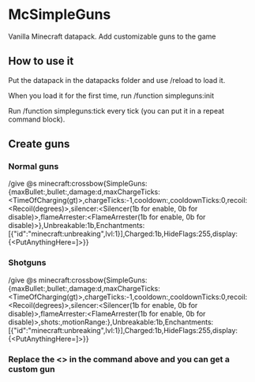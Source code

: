 # McSimpleGuns
Vanilla Minecraft datapack. Add customizable guns to the game

## How to use it

Put the datapack in the datapacks folder and use /reload to load it.

When you load it for the first time, run /function simpleguns:init

Run /function simpleguns:tick every tick (you can put it in a repeat command block).

## Create guns

### Normal guns

/give @s minecraft:crossbow{SimpleGuns:{maxBullet:<MaxCanChargeBullet>,bullet:<CurrentChargedBullet>,damage:<DamageOfTheBullet>d,maxChargeTicks:<TimeOfCharging(gt)>,chargeTicks:-1,cooldown:<TimePerShoot>,cooldownTicks:0,recoil:<Recoil(degrees)>,silencer:<Silencer(1b for enable, 0b for disable)>,flameArrester:<FlameArrester(1b for enable, 0b for disable)>},Unbreakable:1b,Enchantments:[{"id":"minecraft:unbreaking",lvl:1}],Charged:1b,HideFlags:255,display:{<PutAnythingHere=]>}}

### Shotguns

/give @s minecraft:crossbow{SimpleGuns:{maxBullet:<MaxCanChargeBullet>,bullet:<CurrentChargedBullet>,damage:<DamageOfTheBullet>d,maxChargeTicks:<TimeOfCharging(gt)>,chargeTicks:-1,cooldown:<TimePerShoot>,cooldownTicks:0,recoil:<Recoil(degrees)>,silencer:<Silencer(1b for enable, 0b for disable)>,flameArrester:<FlameArrester(1b for enable, 0b for disable)>,shots:<ShotsEveryFire>,motionRange:<RangeOfRandomOfShotsVelocityOffset>},Unbreakable:1b,Enchantments:[{"id":"minecraft:unbreaking",lvl:1}],Charged:1b,HideFlags:255,display:{<PutAnythingHere=]>}}

### Replace the <> in the command above and you can get a custom gun
